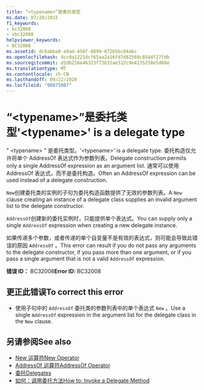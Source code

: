 ```yaml
---
title: “<typename>”是委托类型
ms.date: 07/20/2015
f1_keywords:
- bc32008
- vbc32008
helpviewer_keywords:
- BC32008
ms.assetid: dc6abba0-a9ad-450f-8899-87265bc84abc
ms.openlocfilehash: 4cc0a1221dcf65aa2a16fd7d82568c8544f27fdb
ms.sourcegitcommit: d2db216e46323f73b32ae312c9e4135258e5d68e
ms.translationtype: MT
ms.contentlocale: zh-CN
ms.lasthandoff: 09/22/2020
ms.locfileid: "90875087"
---
```

# <a name="typename-is-a-delegate-type"></a><span data-ttu-id="5353b-102">“\<typename>”是委托类型</span><span class="sxs-lookup"><span data-stu-id="5353b-102">'\<typename>' is a delegate type</span></span>

<span data-ttu-id="5353b-103">" \<typename> " 是委托类型。</span><span class="sxs-lookup"><span data-stu-id="5353b-103">'\<typename>' is a delegate type.</span></span> <span data-ttu-id="5353b-104">委托构造仅允许将单个 AddressOf 表达式作为参数列表。</span><span class="sxs-lookup"><span data-stu-id="5353b-104">Delegate construction permits only a single AddressOf expression as an argument list.</span></span> <span data-ttu-id="5353b-105">通常可以使用 AddressOf 表达式，而不是委托构造。</span><span class="sxs-lookup"><span data-stu-id="5353b-105">Often an AddressOf expression can be used instead of a delegate construction.</span></span>  
  
 <span data-ttu-id="5353b-106">`New`创建委托类的实例的子句为委托构造函数提供了无效的参数列表。</span><span class="sxs-lookup"><span data-stu-id="5353b-106">A `New` clause creating an instance of a delegate class supplies an invalid argument list to the delegate constructor.</span></span>  
  
 <span data-ttu-id="5353b-107">`AddressOf`创建新的委托实例时，只能提供单个表达式。</span><span class="sxs-lookup"><span data-stu-id="5353b-107">You can supply only a single `AddressOf` expression when creating a new delegate instance.</span></span>  
  
 <span data-ttu-id="5353b-108">如果传递多个参数，或者传递的单个自变量不是有效的表达式，则可能会导致此错误的原因 `AddressOf` 。</span><span class="sxs-lookup"><span data-stu-id="5353b-108">This error can result if you do not pass any arguments to the delegate constructor, if you pass more than one argument, or if you pass a single argument that is not a valid `AddressOf` expression.</span></span>  
  
 <span data-ttu-id="5353b-109">**错误 ID：** BC32008</span><span class="sxs-lookup"><span data-stu-id="5353b-109">**Error ID:** BC32008</span></span>  
  
## <a name="to-correct-this-error"></a><span data-ttu-id="5353b-110">更正此错误</span><span class="sxs-lookup"><span data-stu-id="5353b-110">To correct this error</span></span>  
  
- <span data-ttu-id="5353b-111">使用子句中的 `AddressOf` 委托类的参数列表中的单个表达式 `New` 。</span><span class="sxs-lookup"><span data-stu-id="5353b-111">Use a single `AddressOf` expression in the argument list for the delegate class in the `New` clause.</span></span>  
  
## <a name="see-also"></a><span data-ttu-id="5353b-112">另请参阅</span><span class="sxs-lookup"><span data-stu-id="5353b-112">See also</span></span>

- [<span data-ttu-id="5353b-113">New 运算符</span><span class="sxs-lookup"><span data-stu-id="5353b-113">New Operator</span></span>](../operators/new-operator.md)
- [<span data-ttu-id="5353b-114">AddressOf 运算符</span><span class="sxs-lookup"><span data-stu-id="5353b-114">AddressOf Operator</span></span>](../operators/addressof-operator.md)
- [<span data-ttu-id="5353b-115">委托</span><span class="sxs-lookup"><span data-stu-id="5353b-115">Delegates</span></span>](../../programming-guide/language-features/delegates/index.md)
- [<span data-ttu-id="5353b-116">如何：调用委托方法</span><span class="sxs-lookup"><span data-stu-id="5353b-116">How to: Invoke a Delegate Method</span></span>](../../programming-guide/language-features/delegates/how-to-invoke-a-delegate-method.md)
